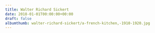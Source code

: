 ```yaml
---
title: Walter Richard Sickert
date: 2018-01-01T00:00:00+00:00
draft: false
albumthumb: walter-richard-sickert/a-french-kitchen,-1910-1920.jpg
---
```

